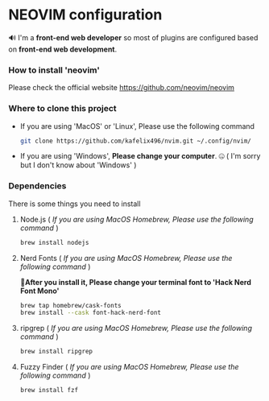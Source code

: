 # NEOVIM configuration

:loud_sound: I'm a **front-end web developer** so most of plugins are configured based on **front-end web development**.

### How to install 'neovim'

Please check the official website https://github.com/neovim/neovim

### Where to clone this project

- If you are using 'MacOS' or 'Linux', Please use the following command

  ```zsh
  git clone https://github.com/kafelix496/nvim.git ~/.config/nvim/
  ```

- If you are using 'Windows', **Please change your computer**. :zipper_mouth_face: ( I'm sorry but I don't know about 'Windows' )

### Dependencies

There is some things you need to install

1. Node.js ( _If you are using MacOS Homebrew, Please use the following command_ )

   ```zsh
   brew install nodejs
   ```

2. Nerd Fonts ( _If you are using MacOS Homebrew, Please use the following command_ )

   :pushpin:**After you install it, Please change your terminal font to 'Hack Nerd Font Mono'**

   ```zsh
   brew tap homebrew/cask-fonts
   brew install --cask font-hack-nerd-font
   ```

3. ripgrep ( _If you are using MacOS Homebrew, Please use the following command_ )

   ```zsh
   brew install ripgrep
   ```

4. Fuzzy Finder ( _If you are using MacOS Homebrew, Please use the following command_ )

   ```zsh
   brew install fzf
   ```
